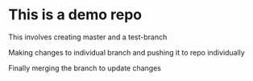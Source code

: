 # This is a demo repo

This involves creating master and a test-branch

Making changes to individual branch and pushing it to repo individually

Finally merging the branch to update changes
